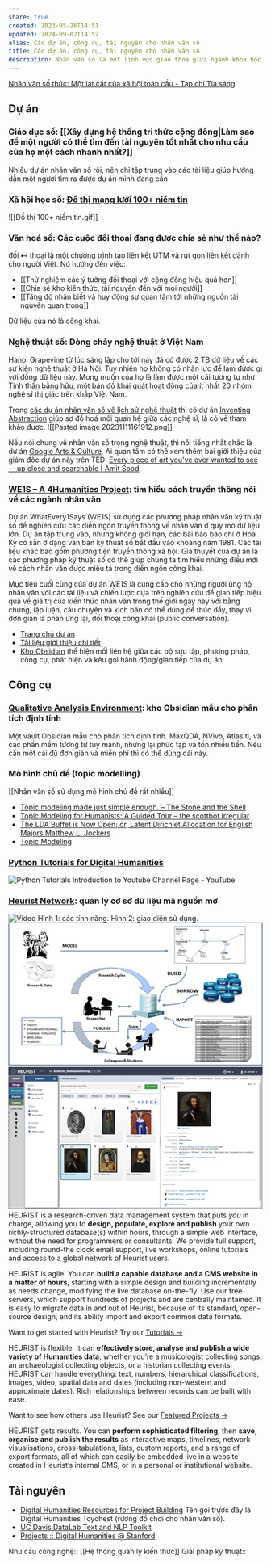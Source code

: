```yaml
---
share: true
created: 2023-05-26T14:51
updated: 2024-09-02T14:52
alias: Các dự án, công cụ, tài nguyên cho nhân văn số
title: Các dự án, công cụ, tài nguyên cho nhân văn số
description: Nhân văn số là một lĩnh vực giao thoa giữa ngành khoa học máy tính và các ngành khoa học xã hội và nhân văn.
---
```


[Nhân văn số thức: Một lát cắt của xã hội toàn cầu - Tạp chí Tia sáng](https://tiasang.com.vn/khoa-hoc-cong-nghe/nhan-van-so-thuc-mot-lat-cat-cua-xa-hoi-toan-cau-11139/)

## Dự án
### Giáo dục số: [[Xây dựng hệ thống tri thức cộng đồng|Làm sao để một người có thể tìm đến tài nguyên tốt nhất cho nhu cầu của họ một cách nhanh nhất?]]
Nhiều dự án nhân văn số rồi, nên chỉ tập trung vào các tài liệu giúp hướng dẫn một người tìm ra được dự án mình đang cần

### Xã hội học số: [Đồ thị mạng lưới 100+ niềm tin](https://xn--qucu-hr5aza.cc/phan-tich-mot-mang-luoi-100-niem-tin/?utm_source=CV+%C2%BB+T%C3%A0i+nguy%C3%AAn+NLP+v%C3%A0+nh%C3%A2n+v%C4%83n+s%E1%BB%91&utm_medium=Ph%C3%A2n+t%C3%ADch+m%E1%BB%99t+m%E1%BA%A1ng+l%C6%B0%E1%BB%9Bi+100%2B+ni%E1%BB%81m+tin&utm_campaign=Giai+%C4%91o%E1%BA%A1n+2) 
![[Đồ thị 100+ niềm tin.gif]]

### Văn hoá số: Các cuộc đối thoại đang được chia sẻ như thế nào? 
đối ⊷ thoại là một chương trình tạo liên kết UTM và rút gọn liên kết dành cho người Việt. Nó hướng đến việc:
- [[Thử nghiệm các ý tưởng đối thoại với cộng đồng hiệu quả hơn]]
- [[Chia sẻ kho kiến thức, tài nguyên đến với mọi người]]
- [[Tăng độ nhận biết và huy động sự quan tâm tới những nguồn tài nguyên quan trọng]]

Dữ liệu của nó là công khai.

### Nghệ thuật số: Dòng chảy nghệ thuật ở Việt Nam
Hanoi Grapevine từ lúc sáng lập cho tới nay đã có được 2 TB dữ liệu về các sự kiện nghệ thuật ở Hà Nội. Tuy nhiên họ không có nhân lực để làm được gì với đống dữ liệu này. Mong muốn của họ là làm được một cái tương tự như [Tinh thần bằng hữu](http://www.spiritoffriendship.org/artists), một bản đồ khái quát hoạt động của ít nhất 20 nhóm nghệ sĩ thị giác trên khắp Việt Nam.

Trong [các dự án nhân văn số về lịch sử nghệ thuật](http://imageresources.weebly.com/digital-humanities-projects.html "Digital humanities projects - Digital Resources Guide") thì có dự án [Inventing Abstraction](https://www.moma.org/interactives/exhibitions/2012/inventingabstraction) giúp sơ đồ hoá mối quan hệ giữa các nghệ sĩ, là có vẻ tham khảo được.
![[Pasted image 20231111161912.png]]

Nếu nói chung về nhân văn số trong nghệ thuật, thì nổi tiếng nhất chắc là dự án [Google Arts &amp; Culture](https://artsandculture.google.com/ "Google Arts &amp; Culture"). Ai quan tâm có thể xem thêm bài giới thiệu của giám đốc dự án này trên TED: [Every piece of art you've ever wanted to see -- up close and searchable | Amit Sood](https://www.youtube.com/watch?v=cSpOCSVt--k "Every piece of art you've ever wanted to see -- up close and searchable | Amit Sood - YouTube"). 

### [WE1S – A 4Humanities Project](https://we1s.ucsb.edu/): tìm hiểu cách truyền thông nói về các ngành nhân văn
Dự án WhatEvery1Says (WE1S) sử dụng các phương pháp nhân văn kỹ thuật số để nghiên cứu các diễn ngôn truyền thông về nhân văn ở quy mô dữ liệu lớn. Dự án tập trung vào, nhưng không giới hạn, các bài báo báo chí ở Hoa Kỳ có sẵn ở dạng văn bản kỹ thuật số bắt đầu vào khoảng năm 1981. Các tài liệu khác bao gồm phương tiện truyền thông xã hội. Giả thuyết của dự án là các phương pháp kỹ thuật số có thể giúp chúng ta tìm hiểu những điều mới về cách nhân văn được miêu tả trong diễn ngôn công khai. 

Mục tiêu cuối cùng của dự án WE1S là cung cấp cho những người ủng hộ nhân văn với các tài liệu và chiến lược dựa trên nghiên cứu để giao tiếp hiệu quả về giá trị của kiến thức nhân văn trong thế giới ngày nay với bằng chứng, lập luận, câu chuyện và kịch bản có thể dùng để thúc đẩy, thay vì đơn giản là phản ứng lại, đối thoại công khai (public conversation).

- [Trang chủ dự án](https://we1s.ucsb.edu/ "https://we1s.ucsb.edu/")
- [Tài liệu giới thiệu chi tiết](https://we1s.ucsb.edu/wp-content/uploads/WE1SIllustratedGuide.pdf)
- [Kho Obsidian](https://publish.obsidian.md/we1s/WE1S) thể hiện mối liên hệ giữa các bộ sưu tập, phương pháp, công cụ, phát hiện và kêu gọi hành động/giao tiếp của dự án

## Công cụ
### [Qualitative Analysis Environment](https://axle.design/an-integrated-qualitative-analysis-environment-with-obsidian): kho Obsidian mẫu cho phân tích định tính
Một vault Obsidian mẫu cho phân tích định tính. MaxQDA, NVivo, Atlas.ti, và các phần mềm tương tự tuy mạnh, nhưng lại phức tạp và tốn nhiều tiền. Nếu cần một cái đủ đơn giản và miễn phí thì có thể dùng cái này.

### Mô hình chủ đề (topic modelling)
[[Nhân văn số sử dụng mô hình chủ đề rất nhiều]]

- [Topic modeling made just simple enough. – The Stone and the Shell](https://tedunderwood.com/2012/04/07/topic-modeling-made-just-simple-enough/)
- [Topic Modeling for Humanists: A Guided Tour – the scottbot irregular](http://www.scottbot.net/HIAL/index.html@p=19113.html)
- [The LDA Buffet is Now Open; or, Latent Dirichlet Allocation for English Majors Matthew L. Jockers](https://www.matthewjockers.net/2011/09/29/the-lda-buffet-is-now-open-or-latent-dirichlet-allocation-for-english-majors/)
- [Topic Modeling](https://whatevery1says.github.io/workshops/topic-modeling/slideshow/index.html#/)

### [Python Tutorials for Digital Humanities](https://www.youtube.com/@python-programming)
![Python Tutorials Introduction to Youtube Channel Page - YouTube](https://www.youtube.com/watch?v=i4MneyaJPG4)

### [Heurist Network](https://heuristnetwork.org/): quản lý cơ sở dữ liệu mã nguồn mở 
![Video](https://www.youtube.com/watch?v=wuh9SRtE8eE&width=640&height=480)
Hình 1: các tính năng. Hình 2: giao diện sử dụng. 
![](https://raw.githubusercontent.com/HeuristNetwork/heurist/h6dev/documentation_and_templates/assets/model%20and%20build.jpg) 
![](https://raw.githubusercontent.com/HeuristNetwork/heurist/h6dev/documentation_and_templates/assets/main%20interface%20v6.jpg) 
HEURIST is a research-driven data management system that puts _you_ in charge, allowing you to **design, populate, explore and publish** your own richly-structured database(s) within hours, through a simple web interface, without the need for programmers or consultants. We provide full support, including round-the clock email support, live workshops, online tutorials and access to a global network of Heurist users.

HEURIST is agile. You can **build a capable database and a CMS website in a matter of hours**, starting with a simple design and building incrementally as needs change, modifying the live database on-the-fly. Use our free servers, which support hundreds of projects and are centrally maintained. It is easy to migrate data in and out of Heurist, because of its standard, open-source design, and its ability import and export common data formats.

Want to get started with Heurist? Try our [Tutorials →](https://heuristnetwork.org/tutorials)

HEURIST is flexible. It can **effectively store, analyse and publish a wide variety of Humanities data**, whether you’re a musicologist collecting songs, an archaeologist collecting objects, or a historian collecting events. HEURIST can handle everything: text, numbers, hierarchical classifications, images, video, spatial data and dates (including non-western and approximate dates). Rich relationships between records can be built with ease.

Want to see how others use Heurist? See our [Featured Projects →](https://heuristnetwork.org/featured-projects)

HEURIST gets results. You can **perform sophisticated filtering**, then **save, organise and publish the results** as interactive maps, timelines, network visualisations, cross-tabulations, lists, custom reports, and a range of export formats, all of which can easily be embedded live in a website created in Heurist’s internal CMS, or in a personal or institutional website.

## Tài nguyên
- [Digital Humanities Resources for Project Building](http://dhresourcesforprojectbuilding.pbworks.com)
  Tên gọi trước đây là Digital Humanities Toychest (rương đồ chơi cho nhân văn số).
- [UC Davis DataLab Text and NLP Toolkit](https://ucdavisdatalab.github.io/research-toolkits/nlp_researcher_toolkit.html)
- [Projects :: Digital Humanities @ Stanford](https://digitalhumanities.stanford.edu/projects/)

Nhu cầu công nghệ:: [[Hệ thống quản lý kiến thức]]
Giải pháp kỹ thuật:: 
